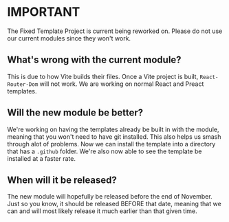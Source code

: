 # IMPORTANT

The Fixed Template Project is current being reworked on. Please do not use our current modules since they won't work. 

## What's wrong with the current module?
This is due to how Vite builds their files. Once a Vite project is built, `React-Router-Dom` will not work. We are working on normal React and Preact templates.

## Will the new module be better?
We're working on having the templates already be built in with the module, meaning that you won't need to have git installed. This also helps us smash through alot of problems. Now we can install the template into a directory that has a `.github` folder. We're also now able to see the template be installed at a faster rate.

## When will it be released?
The new module will hopefully be released before the end of November. Just so you know, it should be released BEFORE that date, meaning that we can and will most likely release it much earlier than that given time.
